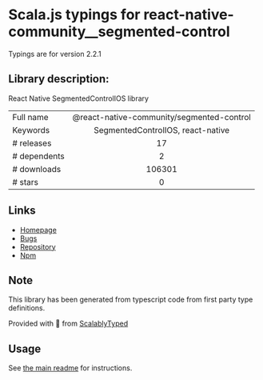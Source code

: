 
# Scala.js typings for react-native-community__segmented-control

Typings are for version 2.2.1

## Library description:
React Native SegmentedControlIOS library

|                    |                 |
| ------------------ | :-------------: |
| Full name          | @react-native-community/segmented-control |
| Keywords           | SegmentedControlIOS, react-native |
| # releases         | 17 |
| # dependents       | 2 |
| # downloads        | 106301 |
| # stars            | 0 |

## Links
- [Homepage](https://github.com/react-native-community/segmented-control#readme)
- [Bugs](https://github.com/react-native-community/segmented-control/issues)
- [Repository](https://github.com/react-native-community/segmented-control)
- [Npm](https://www.npmjs.com/package/%40react-native-community%2Fsegmented-control)
    


## Note
This library has been generated from typescript code from first party type definitions.

Provided with :purple_heart: from [ScalablyTyped](https://github.com/oyvindberg/ScalablyTyped)

## Usage
See [the main readme](../../readme.md) for instructions.



